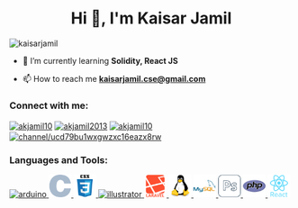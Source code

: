 <h1 align="center">Hi 👋, I'm Kaisar Jamil</h1>
<p align="left"> <img src="https://komarev.com/ghpvc/?username=kaisarjamil&label=Profile%20views&color=0e75b6&style=flat" alt="kaisarjamil" /> </p>

- 🌱 I’m currently learning **Solidity, React JS**

- 📫 How to reach me **kaisarjamil.cse@gmail.com**

<h3 align="left">Connect with me:</h3>
<p align="left">
<a href="https://twitter.com/akjamil10" target="blank"><img align="center" src="https://cdn.jsdelivr.net/npm/simple-icons@3.0.1/icons/twitter.svg" alt="akjamil10" height="30" width="40" /></a>
<a href="https://fb.com/akjamil2013" target="blank"><img align="center" src="https://cdn.jsdelivr.net/npm/simple-icons@3.0.1/icons/facebook.svg" alt="akjamil2013" height="30" width="40" /></a>
<a href="https://instagram.com/akjamil10" target="blank"><img align="center" src="https://cdn.jsdelivr.net/npm/simple-icons@3.0.1/icons/instagram.svg" alt="akjamil10" height="30" width="40" /></a>
<a href="https://www.youtube.com/c/channel/ucd79bu1wxgwzxc16eazx8rw" target="blank"><img align="center" src="https://cdn.jsdelivr.net/npm/simple-icons@3.0.1/icons/youtube.svg" alt="channel/ucd79bu1wxgwzxc16eazx8rw" height="30" width="40" /></a>
</p>

<h3 align="left">Languages and Tools:</h3>
<p align="left"> <a href="https://www.arduino.cc/" target="_blank"> <img src="https://cdn.worldvectorlogo.com/logos/arduino-1.svg" alt="arduino" width="40" height="40"/> </a> <a href="https://www.cprogramming.com/" target="_blank"> <img src="https://raw.githubusercontent.com/devicons/devicon/master/icons/c/c-original.svg" alt="c" width="40" height="40"/> </a> <a href="https://www.w3schools.com/css/" target="_blank"> <img src="https://raw.githubusercontent.com/devicons/devicon/master/icons/css3/css3-original-wordmark.svg" alt="css3" width="40" height="40"/> </a> <a href="https://www.adobe.com/in/products/illustrator.html" target="_blank"> <img src="https://www.vectorlogo.zone/logos/adobe_illustrator/adobe_illustrator-icon.svg" alt="illustrator" width="40" height="40"/> </a> <a href="https://laravel.com/" target="_blank"> <img src="https://raw.githubusercontent.com/devicons/devicon/master/icons/laravel/laravel-plain-wordmark.svg" alt="laravel" width="40" height="40"/> </a> <a href="https://www.linux.org/" target="_blank"> <img src="https://raw.githubusercontent.com/devicons/devicon/master/icons/linux/linux-original.svg" alt="linux" width="40" height="40"/> </a> <a href="https://www.mysql.com/" target="_blank"> <img src="https://raw.githubusercontent.com/devicons/devicon/master/icons/mysql/mysql-original-wordmark.svg" alt="mysql" width="40" height="40"/> </a> <a href="https://www.photoshop.com/en" target="_blank"> <img src="https://raw.githubusercontent.com/devicons/devicon/master/icons/photoshop/photoshop-line.svg" alt="photoshop" width="40" height="40"/> </a> <a href="https://www.php.net" target="_blank"> <img src="https://raw.githubusercontent.com/devicons/devicon/master/icons/php/php-original.svg" alt="php" width="40" height="40"/> </a> <a href="https://reactjs.org/" target="_blank"> <img src="https://raw.githubusercontent.com/devicons/devicon/master/icons/react/react-original-wordmark.svg" alt="react" width="40" height="40"/> </a> </p>

